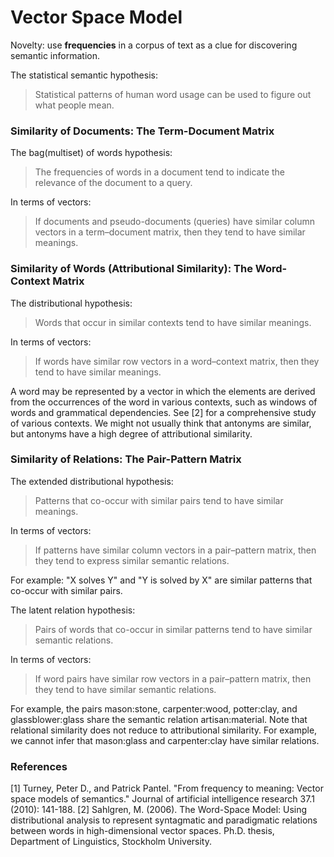 # Vector Space Model

Novelty: use **frequencies** in a corpus of text as a clue for discovering semantic information.

The statistical semantic hypothesis:
> Statistical patterns of human word usage can be used to figure out what people mean.

### Similarity of Documents: The Term-Document Matrix
The bag(multiset) of words hypothesis:
> The frequencies of words in a document tend to indicate the relevance of the document to a query.

In terms of vectors:
> If documents and pseudo-documents (queries) have similar column vectors in a term–document matrix, then they tend to have similar meanings.

### Similarity of Words (Attributional Similarity): The Word-Context Matrix
The distributional hypothesis:
> Words that occur in similar contexts tend to have similar meanings.

In terms of vectors:
> If words have similar row vectors in a word–context matrix, then they tend to have similar meanings.

A word may be represented by a vector in which the elements are derived from the occurrences of the word in various contexts, such as windows of words and grammatical dependencies. See [2] for a comprehensive study of various contexts.
We might not usually think that antonyms are similar, but antonyms have a high degree of attributional similarity.

### Similarity of Relations: The Pair-Pattern Matrix
The extended distributional hypothesis:
> Patterns that co-occur with similar pairs tend to have similar meanings.

In terms of vectors:
> If patterns have similar column vectors in a pair–pattern matrix, then they tend to express similar semantic relations.

For example: "X solves Y" and "Y is solved by X" are similar patterns that co-occur with similar pairs.

The latent relation hypothesis:
> Pairs of words that co-occur in similar patterns tend to have similar semantic relations.

In terms of vectors:
> If word pairs have similar row vectors in a pair–pattern matrix, then they tend to have similar semantic relations.

For example, the pairs mason:stone, carpenter:wood, potter:clay, and glassblower:glass share the semantic relation artisan:material.
Note that relational similarity does not reduce to attributional similarity. For example, we cannot infer that mason:glass and carpenter:clay have similar relations.

### References
[1] Turney, Peter D., and Patrick Pantel. "From frequency to meaning: Vector space models of semantics." Journal of artificial intelligence research 37.1 (2010): 141-188.
[2] Sahlgren, M. (2006). The Word-Space Model: Using distributional analysis to represent syntagmatic and paradigmatic relations between words in high-dimensional vector spaces. Ph.D. thesis, Department of Linguistics, Stockholm University.